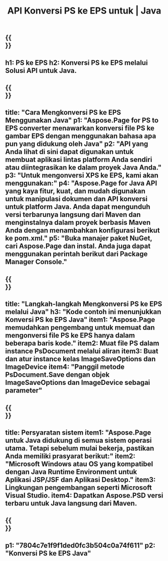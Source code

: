 ﻿---
translation: true
template: /_templates/_conversion-child-java.md
title: API Konversi PS ke EPS untuk | Java
url: /java/conversion/ps-to-eps/
description: Contoh kode konversi Java untuk format PS ke file EPS. Gunakan kode contoh ini untuk mengonversi PS ke EPS dalam aplikasi berbasis Java Web atau Desktop.
informat: PS
outformat: EPS
otherformats: XPS EPS
---

{{<section banner>}}
---
h1: PS ke EPS
h2: Konversi PS ke EPS melalui Solusi API untuk Java.
---

{{<section overview>}}
---
title: "Cara Mengkonversi PS ke EPS Menggunakan Java"
p1: "Aspose.Page for PS to EPS converter menawarkan konversi file PS ke gambar EPS dengan menggunakan bahasa apa pun yang didukung oleh Java"
p2: "API yang Anda lihat di sini dapat digunakan untuk membuat aplikasi lintas platform Anda sendiri atau diintegrasikan ke dalam proyek Java Anda."
p3: "Untuk mengonversi XPS ke EPS, kami akan menggunakan:"
p4: "Aspose.Page for Java API yang kaya fitur, kuat, dan mudah digunakan untuk manipulasi dokumen dan API konversi untuk platform Java. Anda dapat mengunduh versi terbarunya langsung dari Maven dan menginstalnya dalam proyek berbasis Maven Anda dengan menambahkan konfigurasi berikut ke pom.xml."
p5: "Buka manajer paket NuGet, cari Aspose.Page dan instal. Anda juga dapat menggunakan perintah berikut dari Package Manager Console."
---

{{<section feature1>}}
---
title: "Langkah-langkah Mengkonversi PS ke EPS melalui Java"
h3: "Kode contoh ini menunjukkan Konversi PS ke EPS Java"
item1: "Aspose.Page memudahkan pengembang untuk memuat dan mengonversi file PS ke EPS hanya dalam beberapa baris kode."
item2: Muat file PS dalam instance PsDocument melalui aliran
item3: Buat dan atur instance kelas ImageSaveOptions dan ImageDevice
item4: "Panggil metode PsDocument.Save dengan objek ImageSaveOptions dan ImageDevice sebagai parameter"
---

{{<section feature2>}}
---
title: Persyaratan sistem
item1: "Aspose.Page untuk Java didukung di semua sistem operasi utama. Tetapi sebelum mulai bekerja, pastikan Anda memiliki prasyarat berikut:"
item2: "Microsoft Windows atau OS yang kompatibel dengan Java Runtime Environment untuk Aplikasi JSP/JSF dan Aplikasi Desktop."
item3: Lingkungan pengembangan seperti Microsoft Visual Studio.
item4: Dapatkan Aspose.PSD versi terbaru untuk Java langsung dari Maven.
---

{{<section gist>}}
---
p1: "7804c7e1f9f1ded0fc3b504c0a74f611"
p2: "Konversi PS ke EPS Java"
---

